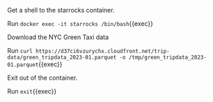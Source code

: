 
Get a shell to the starrocks container.

Run `docker exec -it starrocks /bin/bash`{{exec}}

Download the NYC Green Taxi data 

Run `curl https://d37ci6vzurychx.cloudfront.net/trip-data/green_tripdata_2023-01.parquet -o /tmp/green_tripdata_2023-01.parquet`{{exec}}

Exit out of the container.

Run `exit`{{exec}}

